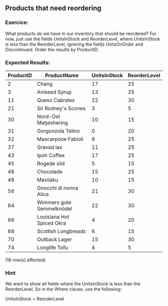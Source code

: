 ## Products that need reordering

### Exercice:

What products do we have in our inventory that should be reordered?
For now, just use the fields UnitsInStock and ReorderLevel, where
UnitsInStock is less than the ReorderLevel, ignoring the fields
UnitsOnOrder and Discontinued.
Order the results by ProductID.

### Expected Results:

| ProductID | ProductName               | UnitsInStock | ReorderLevel |
|-----------|---------------------------|--------------|--------------|
| 2         | Chang                     | 17           | 25           |
| 3         | Aniseed Syrup             | 13           | 25           |
| 11        | Queso Cabrales            | 22           | 30           |
| 21        | Sir Rodney's Scones       | 3            | 5            |
| 30        | Nord-Ost Matjeshering     | 10           | 15           |
| 31        | Gorgonzola Telino         | 0            | 20           |
| 32        | Mascarpone Fabioli        | 9            | 25           |
| 37        | Gravad lax                | 11           | 25           |
| 43        | Ipoh Coffee               | 17           | 25           |
| 45        | Rogede sild               | 5            | 15           |
| 48        | Chocolade                 | 15           | 25           |
| 49        | Maxilaku                  | 10           | 15           |
| 56        | Gnocchi di nonna Alice    | 21           | 30           |
| 64        | Wimmers gute Semmelknödel | 22           | 30           |
| 66        | Louisiana Hot Spiced Okra | 4            | 20           |
| 68        | Scottish Longbreads       | 6            | 15           |
| 70        | Outback Lager             | 15           | 30           |
| 74        | Longlife Tofu             | 4            | 5            |


(18 row(s) affected)

### Hint

We want to show all fields where the UnitsInStock is less than the
ReorderLevel. So in the Where clause, use the following:

UnitsInStock < ReorderLevel